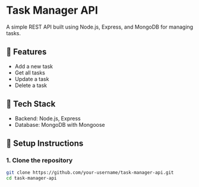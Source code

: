 # Task Manager API

A simple REST API built using Node.js, Express, and MongoDB for managing tasks.

## 🚀 Features
- Add a new task
- Get all tasks
- Update a task
- Delete a task

## 🧰 Tech Stack
- Backend: Node.js, Express
- Database: MongoDB with Mongoose

## 🔧 Setup Instructions

### 1. Clone the repository
```bash
git clone https://github.com/your-username/task-manager-api.git
cd task-manager-api
